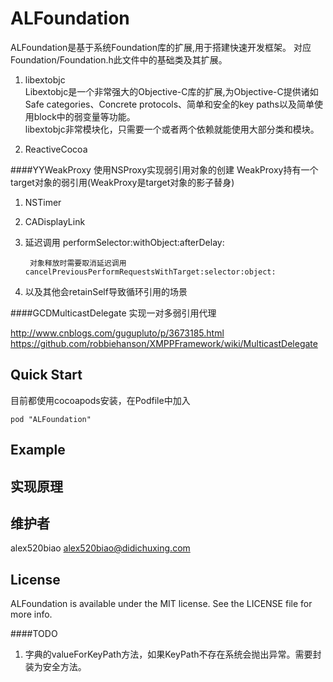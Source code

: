 # ALFoundation

ALFoundation是基于系统Foundation库的扩展,用于搭建快速开发框架。
对应Foundation/Foundation.h此文件中的基础类及其扩展。

1. libextobjc    
Libextobjc是一个非常强大的Objective-C库的扩展,为Objective-C提供诸如Safe categories、Concrete protocols、简单和安全的key paths以及简单使用block中的弱变量等功能。   
libextobjc非常模块化，只需要一个或者两个依赖就能使用大部分类和模块。

2. ReactiveCocoa 


####YYWeakProxy
使用NSProxy实现弱引用对象的创建
WeakProxy持有一个target对象的弱引用(WeakProxy是target对象的影子替身)

1. NSTimer
2. CADisplayLink
3. 延迟调用 performSelector:withObject:afterDelay:
	
		对象释放时需要取消延迟调用 cancelPreviousPerformRequestsWithTarget:selector:object:
3. 以及其他会retainSelf导致循环引用的场景


####GCDMulticastDelegate
实现一对多弱引用代理

http://www.cnblogs.com/gugupluto/p/3673185.html
https://github.com/robbiehanson/XMPPFramework/wiki/MulticastDelegate

## Quick Start

目前都使用cocoapods安装，在Podfile中加入

```
pod "ALFoundation" 
```

## Example


## 实现原理


## 维护者

alex520biao <alex520biao@didichuxing.com>

## License

ALFoundation is available under the MIT license. See the LICENSE file for more info.


####TODO
1. 字典的valueForKeyPath方法，如果KeyPath不存在系统会抛出异常。需要封装为安全方法。